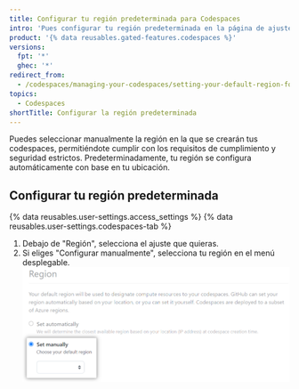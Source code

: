 ```yaml
---
title: Configurar tu región predeterminada para Codespaces
intro: 'Pues configurar tu región predeterminada en la página de ajustes de perfil de {% data variables.product.prodname_github_codespaces %} para personalizar en donde se guardan tus datos.'
product: '{% data reusables.gated-features.codespaces %}'
versions:
  fpt: '*'
  ghec: '*'
redirect_from:
  - /codespaces/managing-your-codespaces/setting-your-default-region-for-codespaces
topics:
  - Codespaces
shortTitle: Configurar la región predeterminada
---
```


Puedes seleccionar manualmente la región en la que se crearán tus codespaces, permitiéndote cumplir con los requisitos de cumplimiento y seguridad estrictos. Predeterminadamente, tu región se configura automáticamente con base en tu ubicación.

## Configurar tu región predeterminada

{% data reusables.user-settings.access_settings %}
{% data reusables.user-settings.codespaces-tab %}
1. Debajo de "Región", selecciona el ajuste que quieras.
2. Si eliges "Configurar manualmente", selecciona tu región en el menú desplegable. ![Seleccionar tu región](/assets/images/help/codespaces/select-default-region.png)
